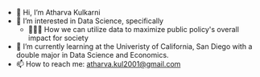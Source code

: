 - 👋 Hi, I’m Atharva Kulkarni
- 👀 I’m interested in Data Science, specifically
  - 👨🏽‍⚖️ How we can utilize data to maximize public policy's overall impact for society
- 🌱 I’m currently learning at the Univeristy of California, San Diego with a double major in Data Science and Economics.
- 📫 How to reach me: atharva.kul2001@gmail.com

<!---
tharvipop/tharvipop is a ✨ special ✨ repository because its `README.md` (this file) appears on your GitHub profile.
You can click the Preview link to take a look at your changes.
--->

